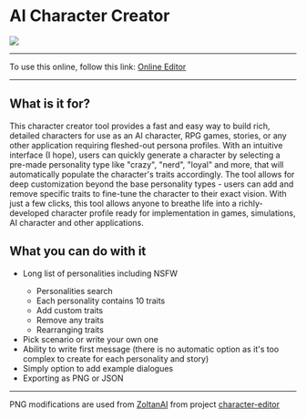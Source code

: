 <h1>AI Character Creator</h1>
<img src="https://img.shields.io/github/license/Treno00/Character-Creator"></img>

---
To use this online, follow this link: <a href="http://treno00.github.io/Character-Creator/">Online Editor</a>

---
<h2>What is it for?</h2>
This character creator tool provides a fast and easy way to build rich, detailed characters for use as an AI character, RPG games, stories, or any other application requiring fleshed-out persona profiles. With an intuitive interface (I hope), users can quickly generate a character by selecting a pre-made personality type like "crazy", "nerd", "loyal" and more, that will automatically populate the character's traits accordingly. The tool allows for deep customization beyond the base personality types - users can add and remove specific traits to fine-tune the character to their exact vision. With just a few clicks, this tool allows anyone to breathe life into a richly-developed character profile ready for implementation in games, simulations, AI character and other applications.


<h2>What you can do with it</h2>
<ul>
<li>Long list of personalities including NSFW</li>
<ul>
<li>Personalities search</li>
<li>Each personality contains 10 traits</li>
<li>Add custom traits</li>
<li>Remove any traits</li>
<li>Rearranging traits</li>
</ul>
<li>Pick scenario or write your own one</li>
<li>Ability to write first message (there is no automatic option as it's too complex to create for each personality and story)</li>
<li>Simply option to add example dialogues</li>
<li>Exporting as PNG or JSON</li>
</ul>

---
PNG modifications are used from <a href="https://github.com/ZoltanAI">ZoltanAI</a> from project <a href="https://github.com/ZoltanAI/character-editor">character-editor</a>
